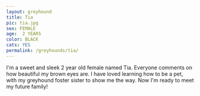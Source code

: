 ```yaml
---
layout: greyhound
title: Tia
pic: tia.jpg
sex: FEMALE
age:  2 YEARS
color: BLACK
cats: YES
permalink: /greyhounds/tia/
---
```


I'm a sweet and sleek 2 year old female named Tia. Everyone comments on how beautiful my brown eyes are. I have loved learning how to be a pet, with my greyhound foster sister to show me the way. Now I'm ready to meet my future family! 
